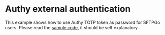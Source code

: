 # Authy external authentication

This example shows how to use Authy TOTP token as password for SFTPGo users. Please read the [sample code](./main.go), it should be self explanatory.
